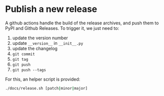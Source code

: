 # Publish a new release

A github actions handle the build of the release archives, and push them to PyPI and Github Releases.
To trigger it, we just need to:

1. update the version number
2. update `__version__` in `__init__.py`
3. update the changelog
4. `git commit`
5. `git tag`
6. `git push`
7. `git push --tags`


For this, an helper script is provided:

```bash
./docs/release.sh [patch|minor|major]
```
